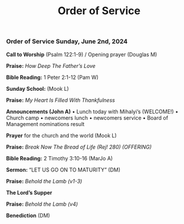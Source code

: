 ﻿---
layout: oos
title: Order of Service
---
### Order of Service Sunday, June 2nd, 2024

**Call to Worship** (Psalm 122:1-9) / Opening prayer (Douglas M)

**Praise:** *How Deep The Father’s Love*

**Bible Reading:** 1 Peter 2:1-12  (Pam W)

**Sunday School:** (Mook L)

**Praise:** *My Heart Is Filled With Thankfulness*

**Announcements (John A)** 
    • Lunch today with Mihalyi’s (WELCOME!)
    • Church camp
    • newcomers lunch
    • newcomers service
    • Board of Management nominations result

**Prayer** for the church and the world (Mook L)

**Praise:** *Break Now The Bread of Life (Rej! 280) (OFFERING)*

**Bible Reading:** 2 Timothy 3:10-16  (MarJo A)

**Sermon:** “LET US GO ON TO MATURITY” (DM)

**Praise:** *Behold the Lamb (v1-3)*

**The Lord’s Supper**

**Praise:** *Behold the Lamb (v4)*

**Benediction**  (DM)

